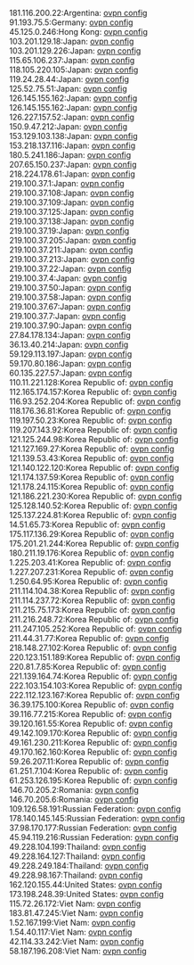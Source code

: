 181.116.200.22:Argentina: [ovpn config](vpn/181_116_200_22.ovpn)  
91.193.75.5:Germany: [ovpn config](vpn/91_193_75_5.ovpn)  
45.125.0.246:Hong Kong: [ovpn config](vpn/45_125_0_246.ovpn)  
103.201.129.18:Japan: [ovpn config](vpn/103_201_129_18.ovpn)  
103.201.129.226:Japan: [ovpn config](vpn/103_201_129_226.ovpn)  
115.65.106.237:Japan: [ovpn config](vpn/115_65_106_237.ovpn)  
118.105.220.105:Japan: [ovpn config](vpn/118_105_220_105.ovpn)  
119.24.28.44:Japan: [ovpn config](vpn/119_24_28_44.ovpn)  
125.52.75.51:Japan: [ovpn config](vpn/125_52_75_51.ovpn)  
126.145.155.162:Japan: [ovpn config](vpn/126_145_155_162.ovpn)  
126.145.155.162:Japan: [ovpn config](vpn/126_145_155_162.ovpn)  
126.227.157.52:Japan: [ovpn config](vpn/126_227_157_52.ovpn)  
150.9.47.212:Japan: [ovpn config](vpn/150_9_47_212.ovpn)  
153.129.103.138:Japan: [ovpn config](vpn/153_129_103_138.ovpn)  
153.218.137.116:Japan: [ovpn config](vpn/153_218_137_116.ovpn)  
180.5.241.186:Japan: [ovpn config](vpn/180_5_241_186.ovpn)  
207.65.150.237:Japan: [ovpn config](vpn/207_65_150_237.ovpn)  
218.224.178.61:Japan: [ovpn config](vpn/218_224_178_61.ovpn)  
219.100.37.1:Japan: [ovpn config](vpn/219_100_37_1.ovpn)  
219.100.37.108:Japan: [ovpn config](vpn/219_100_37_108.ovpn)  
219.100.37.109:Japan: [ovpn config](vpn/219_100_37_109.ovpn)  
219.100.37.125:Japan: [ovpn config](vpn/219_100_37_125.ovpn)  
219.100.37.138:Japan: [ovpn config](vpn/219_100_37_138.ovpn)  
219.100.37.19:Japan: [ovpn config](vpn/219_100_37_19.ovpn)  
219.100.37.205:Japan: [ovpn config](vpn/219_100_37_205.ovpn)  
219.100.37.211:Japan: [ovpn config](vpn/219_100_37_211.ovpn)  
219.100.37.213:Japan: [ovpn config](vpn/219_100_37_213.ovpn)  
219.100.37.22:Japan: [ovpn config](vpn/219_100_37_22.ovpn)  
219.100.37.4:Japan: [ovpn config](vpn/219_100_37_4.ovpn)  
219.100.37.50:Japan: [ovpn config](vpn/219_100_37_50.ovpn)  
219.100.37.58:Japan: [ovpn config](vpn/219_100_37_58.ovpn)  
219.100.37.67:Japan: [ovpn config](vpn/219_100_37_67.ovpn)  
219.100.37.7:Japan: [ovpn config](vpn/219_100_37_7.ovpn)  
219.100.37.90:Japan: [ovpn config](vpn/219_100_37_90.ovpn)  
27.84.178.134:Japan: [ovpn config](vpn/27_84_178_134.ovpn)  
36.13.40.214:Japan: [ovpn config](vpn/36_13_40_214.ovpn)  
59.129.113.197:Japan: [ovpn config](vpn/59_129_113_197.ovpn)  
59.170.80.186:Japan: [ovpn config](vpn/59_170_80_186.ovpn)  
60.135.227.57:Japan: [ovpn config](vpn/60_135_227_57.ovpn)  
110.11.221.128:Korea Republic of: [ovpn config](vpn/110_11_221_128.ovpn)  
112.165.174.157:Korea Republic of: [ovpn config](vpn/112_165_174_157.ovpn)  
116.93.252.204:Korea Republic of: [ovpn config](vpn/116_93_252_204.ovpn)  
118.176.36.81:Korea Republic of: [ovpn config](vpn/118_176_36_81.ovpn)  
119.197.50.23:Korea Republic of: [ovpn config](vpn/119_197_50_23.ovpn)  
119.207.143.92:Korea Republic of: [ovpn config](vpn/119_207_143_92.ovpn)  
121.125.244.98:Korea Republic of: [ovpn config](vpn/121_125_244_98.ovpn)  
121.127.169.27:Korea Republic of: [ovpn config](vpn/121_127_169_27.ovpn)  
121.139.53.43:Korea Republic of: [ovpn config](vpn/121_139_53_43.ovpn)  
121.140.122.120:Korea Republic of: [ovpn config](vpn/121_140_122_120.ovpn)  
121.174.137.59:Korea Republic of: [ovpn config](vpn/121_174_137_59.ovpn)  
121.178.24.115:Korea Republic of: [ovpn config](vpn/121_178_24_115.ovpn)  
121.186.221.230:Korea Republic of: [ovpn config](vpn/121_186_221_230.ovpn)  
125.128.140.52:Korea Republic of: [ovpn config](vpn/125_128_140_52.ovpn)  
125.137.224.81:Korea Republic of: [ovpn config](vpn/125_137_224_81.ovpn)  
14.51.65.73:Korea Republic of: [ovpn config](vpn/14_51_65_73.ovpn)  
175.117.136.29:Korea Republic of: [ovpn config](vpn/175_117_136_29.ovpn)  
175.201.21.244:Korea Republic of: [ovpn config](vpn/175_201_21_244.ovpn)  
180.211.19.176:Korea Republic of: [ovpn config](vpn/180_211_19_176.ovpn)  
1.225.203.41:Korea Republic of: [ovpn config](vpn/1_225_203_41.ovpn)  
1.227.207.231:Korea Republic of: [ovpn config](vpn/1_227_207_231.ovpn)  
1.250.64.95:Korea Republic of: [ovpn config](vpn/1_250_64_95.ovpn)  
211.114.104.38:Korea Republic of: [ovpn config](vpn/211_114_104_38.ovpn)  
211.114.237.72:Korea Republic of: [ovpn config](vpn/211_114_237_72.ovpn)  
211.215.75.173:Korea Republic of: [ovpn config](vpn/211_215_75_173.ovpn)  
211.216.248.72:Korea Republic of: [ovpn config](vpn/211_216_248_72.ovpn)  
211.247.105.252:Korea Republic of: [ovpn config](vpn/211_247_105_252.ovpn)  
211.44.31.77:Korea Republic of: [ovpn config](vpn/211_44_31_77.ovpn)  
218.148.27.102:Korea Republic of: [ovpn config](vpn/218_148_27_102.ovpn)  
220.123.151.189:Korea Republic of: [ovpn config](vpn/220_123_151_189.ovpn)  
220.81.7.85:Korea Republic of: [ovpn config](vpn/220_81_7_85.ovpn)  
221.139.164.74:Korea Republic of: [ovpn config](vpn/221_139_164_74.ovpn)  
222.103.154.103:Korea Republic of: [ovpn config](vpn/222_103_154_103.ovpn)  
222.112.123.167:Korea Republic of: [ovpn config](vpn/222_112_123_167.ovpn)  
36.39.175.100:Korea Republic of: [ovpn config](vpn/36_39_175_100.ovpn)  
39.116.77.215:Korea Republic of: [ovpn config](vpn/39_116_77_215.ovpn)  
39.120.161.55:Korea Republic of: [ovpn config](vpn/39_120_161_55.ovpn)  
49.142.109.170:Korea Republic of: [ovpn config](vpn/49_142_109_170.ovpn)  
49.161.230.211:Korea Republic of: [ovpn config](vpn/49_161_230_211.ovpn)  
49.170.162.160:Korea Republic of: [ovpn config](vpn/49_170_162_160.ovpn)  
59.26.207.11:Korea Republic of: [ovpn config](vpn/59_26_207_11.ovpn)  
61.251.7.104:Korea Republic of: [ovpn config](vpn/61_251_7_104.ovpn)  
61.253.126.195:Korea Republic of: [ovpn config](vpn/61_253_126_195.ovpn)  
146.70.205.2:Romania: [ovpn config](vpn/146_70_205_2.ovpn)  
146.70.205.6:Romania: [ovpn config](vpn/146_70_205_6.ovpn)  
109.126.58.191:Russian Federation: [ovpn config](vpn/109_126_58_191.ovpn)  
178.140.145.145:Russian Federation: [ovpn config](vpn/178_140_145_145.ovpn)  
37.98.170.177:Russian Federation: [ovpn config](vpn/37_98_170_177.ovpn)  
45.94.119.216:Russian Federation: [ovpn config](vpn/45_94_119_216.ovpn)  
49.228.104.199:Thailand: [ovpn config](vpn/49_228_104_199.ovpn)  
49.228.164.127:Thailand: [ovpn config](vpn/49_228_164_127.ovpn)  
49.228.249.184:Thailand: [ovpn config](vpn/49_228_249_184.ovpn)  
49.228.98.167:Thailand: [ovpn config](vpn/49_228_98_167.ovpn)  
162.120.155.44:United States: [ovpn config](vpn/162_120_155_44.ovpn)  
173.198.248.39:United States: [ovpn config](vpn/173_198_248_39.ovpn)  
115.72.26.172:Viet Nam: [ovpn config](vpn/115_72_26_172.ovpn)  
183.81.47.245:Viet Nam: [ovpn config](vpn/183_81_47_245.ovpn)  
1.52.167.199:Viet Nam: [ovpn config](vpn/1_52_167_199.ovpn)  
1.54.40.117:Viet Nam: [ovpn config](vpn/1_54_40_117.ovpn)  
42.114.33.242:Viet Nam: [ovpn config](vpn/42_114_33_242.ovpn)  
58.187.196.208:Viet Nam: [ovpn config](vpn/58_187_196_208.ovpn)  

